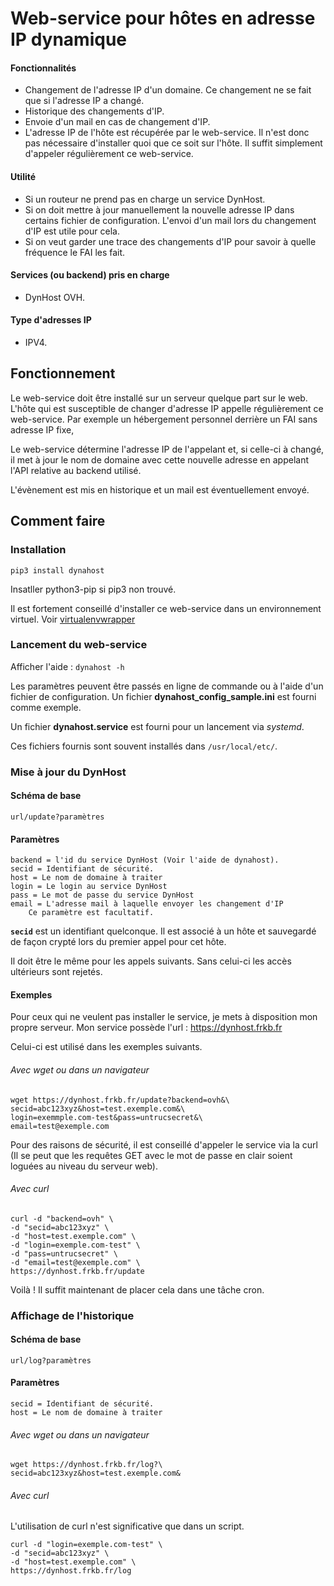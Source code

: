 # Web-service pour hôtes en adresse IP dynamique

#### Fonctionnalités

- Changement de l'adresse IP d'un domaine. Ce changement ne se fait que si
  l'adresse IP a changé.
- Historique des changements d'IP.
- Envoie d'un mail en cas de changement d'IP.
- L'adresse IP de l'hôte est récupérée par le web-service.
  Il n'est donc pas nécessaire d'installer quoi que ce soit sur l'hôte.
  Il suffit simplement d'appeler régulièrement ce web-service.

#### Utilité

- Si un routeur ne prend pas en charge un service DynHost.
- Si on doit mettre à jour manuellement la nouvelle adresse IP dans
  certains fichier de configuration. L'envoi d'un mail lors du changement
  d'IP est utile pour cela.
- Si on veut garder une trace des changements d'IP pour savoir à quelle
  fréquence le FAI les fait.

#### Services (ou backend) pris en charge

- DynHost OVH.

#### Type d'adresses IP

- IPV4.

## Fonctionnement

Le web-service doit être installé sur un serveur quelque part sur le web.
L'hôte qui est susceptible de changer d'adresse IP appelle régulièrement ce
web-service. Par exemple un hébergement personnel derrière un FAI 
sans adresse IP fixe, 

Le web-service détermine l'adresse IP de l'appelant et, si celle-ci à changé, il
met à jour le nom de domaine avec cette nouvelle adresse en appelant l'API
relative au backend utilisé.

L'évènement est mis en historique et un mail est éventuellement envoyé.


## Comment faire

### Installation

    pip3 install dynahost

Insatller python3-pip si pip3 non trouvé.

Il est fortement conseillé d'installer ce web-service dans un 
environnement virtuel. 
Voir [virtualenvwrapper](https://python-guide-pt-br.readthedocs.io/fr/latest/dev/virtualenvs.html#virtualenvwrapper)


### Lancement du web-service

Afficher l'aide : `dynahost -h`

Les paramètres peuvent être passés en ligne de commande ou à l'aide
d'un fichier de configuration. Un fichier **dynahost_config_sample.ini**
est fourni comme exemple.

Un fichier **dynahost.service** est fourni pour un lancement via *systemd*.

Ces fichiers fournis sont souvent installés dans `/usr/local/etc/`.


### Mise à jour du DynHost

#### Schéma de base

	url/update?paramètres

#### Paramètres

	backend = l'id du service DynHost (Voir l'aide de dynahost).
	secid = Identifiant de sécurité.
	host = Le nom de domaine à traiter
	login = Le login au service DynHost
	pass = Le mot de passe du service DynHost
	email = L'adresse mail à laquelle envoyer les changement d'IP
		Ce paramètre est facultatif.

**`secid`** est un identifiant quelconque. Il est associé à un hôte 
et sauvegardé de façon crypté lors du premier appel pour cet hôte.

Il doit être le même pour les appels suivants. 
Sans celui-ci les accès ultérieurs sont rejetés.

#### Exemples

Pour ceux qui ne veulent pas installer le service, je mets à disposition 
mon propre serveur.
Mon service possède l'url : https://dynhost.frkb.fr

Celui-ci est utilisé dans les exemples suivants.

###### Avec wget ou dans un navigateur

	wget https://dynhost.frkb.fr/update?backend=ovh&\
	secid=abc123xyz&host=test.exemple.com&\
	login=exemmple.com-test&pass=untrucsecret&\
	email=test@exemple.com
	
Pour des raisons de sécurité, il est conseillé d'appeler le service via
la curl (Il se peut que les requêtes GET avec le mot de passe en clair
soient loguées au niveau du serveur web).

###### Avec curl
	
	curl -d "backend=ovh" \
	-d "secid=abc123xyz" \
	-d "host=test.exemple.com" \
	-d "login=exemple.com-test" \
	-d "pass=untrucsecret" \
	-d "email=test@exemple.com" \
	https://dynhost.frkb.fr/update


Voilà ! Il suffit maintenant de placer cela dans une tâche cron.


### Affichage de l'historique
	
#### Schéma de base

	url/log?paramètres

#### Paramètres

	secid = Identifiant de sécurité.
	host = Le nom de domaine à traiter

###### Avec wget ou dans un navigateur

	wget https://dynhost.frkb.fr/log?\
	secid=abc123xyz&host=test.exemple.com&
	
###### Avec curl
	
L'utilisation de curl n'est significative que dans un script.
	
	curl -d "login=exemple.com-test" \
	-d "secid=abc123xyz" \
	-d "host=test.exemple.com" \
	https://dynhost.frkb.fr/log
